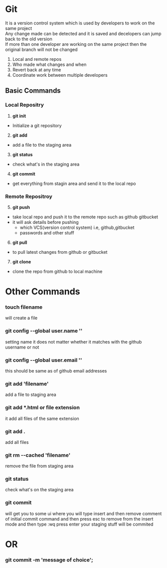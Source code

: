 # Git

It is a version control system which is used by developers to work on the same project  
Any change made can be detected and it is saved and decelopers can jump back to the old version  
If more than one developer are working on the same project then the original branch will not be changed

1. Local and remote repos
2. Who made what changes and when
3. Revert back at any time
4. Coordinate work between multiple developers

## Basic Commands

### Local Repositry

1. **git init**

- Initialize a git repository

2. **git add**

- add a file to the staging area

3. **git status**

- check what's in the staging area

4. **git commit**

- get everything from stagin area and send it to the local repo

### Remote Repositroy

5. **git push**

- take local repo and push it to the remote repo such as github gitbucket
- it will ask details before pushing
  - which VCS(version control system) i.e, github,gitbucket
  - passwords and other stuff

6. **git pull**

- to pull latest changes from github or gitbucket

7. **git clone**

- clone the repo from github to local machine

# Other Commands

### touch filename

will create a file

### git config --global user.name ''

setting name it does not matter whether it matches with the github username or not

### git config --global user.email ''

this should be same as of github email addresses

### git add 'filename'

add a file to staging area

### git add \*.html or file extension

it add all files of the same extension

### git add .

add all files

### git rm --cached 'filename'

remove the file from staging area

### git status

check what's on the staging area

### git commit

will get you to some ui where you will type insert and then remove comment of initial commit command and then press esc to remove from the insert mode and then type :wq press enter your staging stuff will be commited

# OR

### git commit -m 'message of choice';
